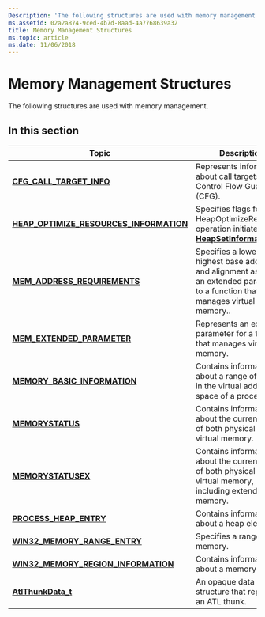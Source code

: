 ```yaml
---
Description: 'The following structures are used with memory management:'
ms.assetid: 02a2a874-9ced-4b7d-8aad-4a7768639a32
title: Memory Management Structures
ms.topic: article
ms.date: 11/06/2018
---
```


# Memory Management Structures

The following structures are used with memory management.

## In this section

| Topic | Description |
|-|-|
| [**CFG\_CALL\_TARGET\_INFO**](-cfg-call-target-info.md) | Represents information about call targets for Control Flow Guard (CFG). |
| [**HEAP\_OPTIMIZE\_RESOURCES\_INFORMATION**](/windows/desktop/api/winnt/ns-winnt-heap_optimize_resources_information) | Specifies flags for a HeapOptimizeResources operation initiated with [**HeapSetInformation**](/windows/desktop/api/HeapApi/nf-heapapi-heapsetinformation). |
| [**MEM\_ADDRESS\_REQUIREMENTS**](/windows/desktop/api/winnt/ns-winnt-mem_address_requirements) | Specifies a lowest and highest base address and alignment as part of an extended parameter to a function that manages virtual memory.. |
| [**MEM\_EXTENDED\_PARAMETER**](/windows/desktop/api/winnt/ns-winnt-mem_extended_parameter) | Represents an extended parameter for a function that manages virtual memory. |
| [**MEMORY\_BASIC\_INFORMATION**](/windows/desktop/api/winnt/ns-winnt-memory_basic_information) | Contains information about a range of pages in the virtual address space of a process. |
| [**MEMORYSTATUS**](/windows/desktop/api/WinBase/ns-winbase-memorystatus) | Contains information about the current state of both physical and virtual memory. |
| [**MEMORYSTATUSEX**](/windows/desktop/api/sysinfoapi/ns-sysinfoapi-memorystatusex) | Contains information about the current state of both physical and virtual memory, including extended memory. |
| [**PROCESS\_HEAP\_ENTRY**](/windows/desktop/api/minwinbase/ns-minwinbase-process_heap_entry) | Contains information about a heap element. |
| [**WIN32\_MEMORY\_RANGE\_ENTRY**](/windows/desktop/api/memoryapi/ns-memoryapi-win32_memory_range_entry) | Specifies a range of memory. |
| [**WIN32\_MEMORY\_REGION\_INFORMATION**](/windows/desktop/api/memoryapi/ns-memoryapi-win32_memory_region_information) | Contains information about a memory region. |
| [**AtlThunkData\_t**](https://msdn.microsoft.com/library/Mt805050(v=VS.85).aspx) | An opaque data structure that represents an ATL thunk. |
